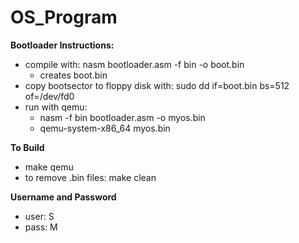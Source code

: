 # OS_Program

**Bootloader Instructions:**

- compile with: nasm bootloader.asm -f bin -o boot.bin
	- creates boot.bin
- copy bootsector to floppy disk with: sudo dd if=boot.bin bs=512 of=/dev/fd0
- run with qemu: 
	- nasm -f bin bootloader.asm -o myos.bin
	- qemu-system-x86_64 myos.bin

**To Build**
- make qemu
- to remove .bin files:	make clean

**Username and Password**
- user: S
- pass: M
